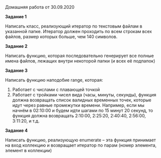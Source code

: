 Домашняя работа от 30.09.2020

**Задание 1** 

Написать класс, реализующий итератор по текстовым файлам в указанной папке. Итератор должен проходить по всем строкам всех файлов, размер которых больше, чем 140 символов. 

**Задание 2** 

Написать функцию, которая последовательно генерирует все полные имена файлов, лежащих внутри некоторой папки (и всех её подпапок) 

**Задание 3** 

Написать функцию наподобие range, которая:
1. Работает с числами с плавающей точкой 
2. Работает с тройками чисел вида (часы, минуты, секунды), функция должна возвращать список валидных временных точек, которые идут через равные промежутки времени. Например, если мы начнём в 02:10:00 и будем идти шагами по 15 минут 20 секунд, то функция должна возвращать 2:10:00, 2:25:20, 2:40:40, 2:56:00, 3:11:20, и т.д. 

**Задание 4** 

Написать функцию, реализующую enumerate – эта функция принимает на вход коллекцию и возвращает итератор по парам (номер элемента, элемент в коллекции) 
